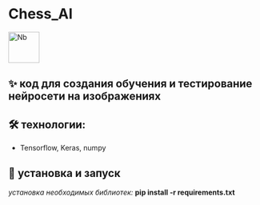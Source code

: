 # Chess_AI

<img width="62" height="62" alt="Nb" src="https://github.com/user-attachments/assets/9f7ff343-81db-4886-a3a4-ad8dcabd4752" />

## ✨ код для создания обучения и тестирование нейросети на изображениях 

## 🛠️ технологии: 
- Tensorflow, Keras, numpy

## 🚀 установка и запуск 
*установка необходимых библиотек:*
**pip install -r requirements.txt**



